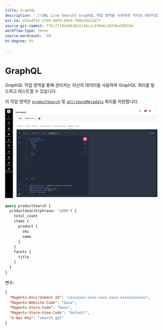 ```yaml
---
title: GraphQL
description: ' [!DNL Live Search] GraphQL 작업 영역을 사용하면 라이브 데이터로 쿼리를 작성할 수 있습니다.'
exl-id: d32edf42-1fb0-40f9-89e5-798b39521b77
source-git-commit: ff5c717dbdd638e114bccc3f6dec26f4be269194
workflow-type: tm+mt
source-wordcount: '39'
ht-degree: 0%

---
```


# GraphQL

*GraphQL* 작업 영역을 통해 관리자는 자신의 데이터를 사용하여 GraphQL 쿼리를 빌드하고 테스트할 수 있습니다.

이 작업 영역은 [`productSearch`](https://developer.adobe.com/commerce/webapi/graphql/schema/live-search/queries/product-search/) 및 [`attributeMetadata`](https://developer.adobe.com/commerce/webapi/graphql/schema/live-search/queries/attribute-metadata/) 쿼리를 지원합니다.

![GraphQL 작업 공간](assets/graphql.png)

```graphql
query productSearch {
  productSearch(phrase: "a306") {
    total_count
    items {
      product {
        sku
        name
      }
    }
    facets {
      title
    }
  }
}
```

변수:

```json
{
  "Magento-Environment-Id": "xxxxxxxx-xxxx-xxxx-xxxx-xxxxxxxxxxxx",
  "Magento-Website-Code": "base",
  "Magento-Store-Code": "base",
  "Magento-Store-View-Code": "default",
  "X-Api-Key": "search_gql"
}
```
